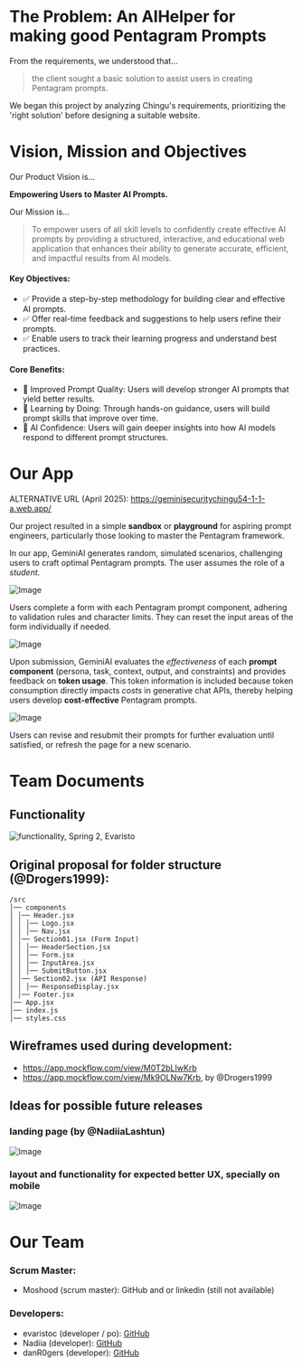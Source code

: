 
# The Problem: An AIHelper for making good Pentagram Prompts

From the requirements, we understood that...

> the client sought a basic solution to assist users in creating Pentagram prompts.

We began this project by analyzing Chingu's requirements, prioritizing the 'right solution' before designing a suitable website.

# Vision, Mission and Objectives

Our Product Vision is... 

**Empowering Users to Master AI Prompts.** 

Our Mission is...

> To empower users of all skill levels to confidently create effective AI prompts by providing a structured, interactive, and educational web application that enhances their ability to generate accurate, efficient, and impactful results from AI models.


#### Key Objectives:

* ✅ Provide a step-by-step methodology for building clear and effective AI prompts.
* ✅ Offer real-time feedback and suggestions to help users refine their prompts.
* ✅ Enable users to track their learning progress and understand best practices.


#### Core Benefits:

*  Improved Prompt Quality: Users will develop stronger AI prompts that yield better results.
*  Learning by Doing: Through hands-on guidance, users will build prompt skills that improve over time.
*  AI Confidence: Users will gain deeper insights into how AI models respond to different prompt structures.

# Our App

ALTERNATIVE URL (April 2025): https://geminisecuritychingu54-1-1-a.web.app/

Our project resulted in a simple **sandbox** or **playground** for aspiring prompt engineers, particularly those looking to master the Pentagram framework.

In our app, GeminiAI generates random, simulated scenarios, challenging users to craft optimal Pentagram prompts. The user assumes the role of a *student*.

![Image](https://github.com/user-attachments/assets/874ed02c-9d14-4875-a627-9174a7f3cfe7)

Users complete a form with each Pentagram prompt component, adhering to validation rules and character limits. They can reset the input areas of the form individually if needed.

![Image](https://github.com/user-attachments/assets/8bf2db53-9fa4-4556-8772-cdcc1ea80332)

Upon submission, GeminiAI evaluates the *effectiveness* of each **prompt component** (persona, task, context, output, and constraints) and provides feedback on **token usage**. This token information is included because token consumption directly impacts *costs* in generative chat APIs, thereby helping users develop **cost-effective** Pentagram prompts.

![Image](https://github.com/user-attachments/assets/20093bdb-c2ec-467c-9e4f-542534eb9f10)

Users can revise and resubmit their prompts for further evaluation until satisfied, or refresh the page for a new scenario.


# Team Documents

## Functionality

![functionality, Spring 2, Evaristo ](https://github.com/user-attachments/assets/3dce34f4-bd82-4e04-b5f0-29fdf3befa12)

## Original proposal for folder structure (@Drogers1999):
```
/src
│── components
│ │── Header.jsx
│ │ │── Logo.jsx
│ │ │── Nav.jsx
│ │── Section01.jsx (Form Input)
│ │ │── HeaderSection.jsx
│ │ │── Form.jsx
│ │ │── InputArea.jsx
│ │ │── SubmitButton.jsx
│ │── Section02.jsx (API Response)
│ │ │── ResponseDisplay.jsx
│ │── Footer.jsx
│── App.jsx
│── index.js
│── styles.css
```
## Wireframes used during development:
* https://app.mockflow.com/view/M0T2bLIwKrb
* https://app.mockflow.com/view/Mk9OLNw7Krb, by @Drogers1999

## Ideas for possible future releases

### landing page (by @NadiiaLashtun)

![Image](https://github.com/user-attachments/assets/737fc1f0-3aab-462f-ab71-fa083a95f478)

### layout and functionality for expected better UX, specially on mobile

![Image](https://github.com/user-attachments/assets/db21fad6-9539-4ff0-ab6d-0a9db0e4fae0)


# Our Team

### Scrum Master:
- Moshood (scrum master): GitHub and or linkedin (still not available)

### Developers:
- evaristoc (developer / po): [GitHub](https://github.com/evaristoc)
- Nadiia (developer): [GitHub](https://github.com/NadiiaLashtun)
- danR0gers (developer): [GitHub](https://github.com/Drogers1999)

